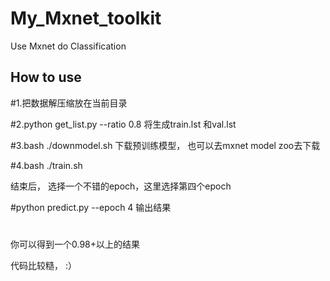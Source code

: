# My_Mxnet_toolkit
Use Mxnet do Classification

## How to use

#1.把数据解压缩放在当前目录

#2.python get_list.py --ratio 0.8 将生成train.lst 和val.lst

#3.bash ./downmodel.sh 下载预训练模型， 也可以去mxnet model zoo去下载

#4.bash ./train.sh

结束后， 选择一个不错的epoch，这里选择第四个epoch

#python predict.py --epoch 4 输出结果
#

你可以得到一个0.98+以上的结果


代码比较糙， :）

